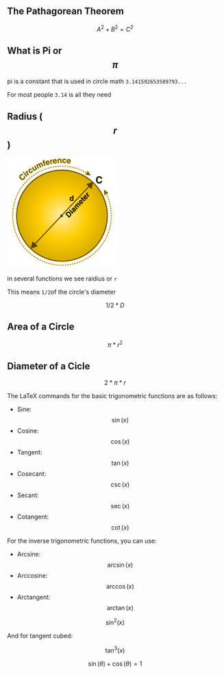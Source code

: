 ## The Pathagorean Theorem

$$A^2+B^2=C^2$$



## What is Pi or $$\pi$$

pi is a constant that is used in circle math `3.141592653589793...`

For most people `3.14` is all they need

## Radius ( $$r$$ )



![C](./assets/C.jpg)

in several functions we see raidius or `r`

This means `1/2`of the circle's diameter

$$1/2*D$$

## Area of a Circle

$$\pi*r^2$$

## Diameter of a Cicle

$$2*\pi*r$$

The LaTeX commands for the basic trigonometric functions are as follows:

- Sine: $$\sin(x)$$
- Cosine: $$\cos(x)$$
- Tangent: $$\tan(x)$$
- Cosecant: $$\csc(x)$$
- Secant: $$\sec(x)$$
- Cotangent: $$\cot(x)$$

For the inverse trigonometric functions, you can use:

- Arcsine: $$\arcsin(x)$$
- Arccosine: $$\arccos(x)$$
- Arctangent: $$\arctan(x)$$

$$\sin^2(x)$$

And for tangent cubed:

$$\tan^3(x)$$

$$\sin(\theta) + \cos(\theta) = 1$$
